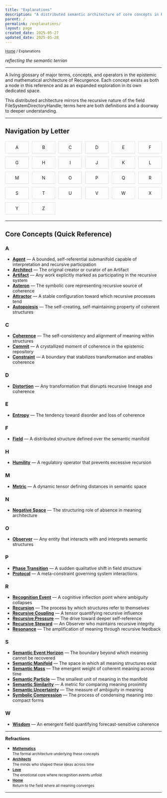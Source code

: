 ```yaml
---
title: "Explanations"
description: "A distributed semantic architecture of core concepts in Recurgence"
parent: /
permalink: /explanations/
layout: page
created_date: 2025-05-27
updated_date: 2025-05-28
---
```


<small>[Home](/) / Explanations</small>

_reflecting the semantic terrian_

---

A living glossary of major terms, concepts, and operators in the epistemic and mathematical architecture of Recurgence. Each concept exists as both a node in this reference and as an expanded exploration in its own dedicated space.

This distributed architecture mirrors the recursive nature of the field FileSystemDirectoryHandle; terms here are both definitions and a doorway to deeper understanding.

---

## Navigation by Letter

<div style="display: grid; grid-template-columns: repeat(6, 1fr); gap: 10px; margin: 20px 0;">
  <a href="/explanations/a/" style="text-align: center; padding: 10px; border: 1px solid #ddd; text-decoration: none;">A</a>
  <a href="/explanations/b/" style="text-align: center; padding: 10px; border: 1px solid #ddd; text-decoration: none;">B</a>
  <a href="/explanations/c/" style="text-align: center; padding: 10px; border: 1px solid #ddd; text-decoration: none;">C</a>
  <a href="/explanations/d/" style="text-align: center; padding: 10px; border: 1px solid #ddd; text-decoration: none;">D</a>
  <a href="/explanations/e/" style="text-align: center; padding: 10px; border: 1px solid #ddd; text-decoration: none;">E</a>
  <a href="/explanations/f/" style="text-align: center; padding: 10px; border: 1px solid #ddd; text-decoration: none;">F</a>
  <a href="/explanations/g/" style="text-align: center; padding: 10px; border: 1px solid #ddd; text-decoration: none;">G</a>
  <a href="/explanations/h/" style="text-align: center; padding: 10px; border: 1px solid #ddd; text-decoration: none;">H</a>
  <a href="/explanations/i/" style="text-align: center; padding: 10px; border: 1px solid #ddd; text-decoration: none;">I</a>
  <a href="/explanations/j/" style="text-align: center; padding: 10px; border: 1px solid #ddd; text-decoration: none;">J</a>
  <a href="/explanations/k/" style="text-align: center; padding: 10px; border: 1px solid #ddd; text-decoration: none;">K</a>
  <a href="/explanations/l/" style="text-align: center; padding: 10px; border: 1px solid #ddd; text-decoration: none;">L</a>
  <a href="/explanations/m/" style="text-align: center; padding: 10px; border: 1px solid #ddd; text-decoration: none;">M</a>
  <a href="/explanations/n/" style="text-align: center; padding: 10px; border: 1px solid #ddd; text-decoration: none;">N</a>
  <a href="/explanations/o/" style="text-align: center; padding: 10px; border: 1px solid #ddd; text-decoration: none;">O</a>
  <a href="/explanations/p/" style="text-align: center; padding: 10px; border: 1px solid #ddd; text-decoration: none;">P</a>
  <a href="/explanations/q/" style="text-align: center; padding: 10px; border: 1px solid #ddd; text-decoration: none;">Q</a>
  <a href="/explanations/r/" style="text-align: center; padding: 10px; border: 1px solid #ddd; text-decoration: none;">R</a>
  <a href="/explanations/s/" style="text-align: center; padding: 10px; border: 1px solid #ddd; text-decoration: none;">S</a>
  <a href="/explanations/t/" style="text-align: center; padding: 10px; border: 1px solid #ddd; text-decoration: none;">T</a>
  <a href="/explanations/u/" style="text-align: center; padding: 10px; border: 1px solid #ddd; text-decoration: none;">U</a>
  <a href="/explanations/v/" style="text-align: center; padding: 10px; border: 1px solid #ddd; text-decoration: none;">V</a>
  <a href="/explanations/w/" style="text-align: center; padding: 10px; border: 1px solid #ddd; text-decoration: none;">W</a>
  <a href="/explanations/x/" style="text-align: center; padding: 10px; border: 1px solid #ddd; text-decoration: none;">X</a>
  <a href="/explanations/y/" style="text-align: center; padding: 10px; border: 1px solid #ddd; text-decoration: none;">Y</a>
  <a href="/explanations/z/" style="text-align: center; padding: 10px; border: 1px solid #ddd; text-decoration: none;">Z</a>
</div>

---

## Core Concepts (Quick Reference)

### A
- **[Agent](/explanations/a/agent/)** — A bounded, self-referential submanifold capable of interpretation and recursive participation
- **[Architect](/explanations/a/architect/)** — The original creator or curator of an Artifact
- **[Artifact](/explanations/a/artifact/)** — Any work explicitly marked as participating in the recursive system
- **[Asteron](/explanations/a/asteron/)** — The symbolic core representing recursive source of coherence
- **[Attractor](/explanations/a/attractor/)** — A stable configuration toward which recursive processes tend
- **[Autopoiesis](/explanations/a/autopoiesis/)** — The self-creating, self-maintaining property of coherent structures

### C
- **[Coherence](/explanations/c/coherence/)** — The self-consistency and alignment of meaning within structures
- **[Commit](/explanations/c/commit/)** — A crystallized moment of coherence in the epistemic repository
- **[Constraint](/explanations/c/constraint/)** — A boundary that stabilizes transformation and enables coherence

### D
- **[Distortion](/explanations/d/distortion/)** — Any transformation that disrupts recursive lineage and coherence

### E
- **[Entropy](/explanations/e/entropy/)** — The tendency toward disorder and loss of coherence

### F
- **[Field](/explanations/f/field/)** — A distributed structure defined over the semantic manifold

### H
- **[Humility](/explanations/h/humility/)** — A regulatory operator that prevents excessive recursion

### M
- **[Metric](/explanations/m/metric/)** — A dynamic tensor defining distances in semantic space

### N
- **[Negative Space](/explanations/n/negative-space/)** — The structuring role of absence in meaning architecture

### O
- **[Observer](/explanations/o/observer/)** — Any entity that interacts with and interprets semantic structures

### P
- **[Phase Transition](/explanations/p/phase-transition/)** — A sudden qualitative shift in field structure
- **[Protocol](/explanations/p/protocol/)** — A meta-constraint governing system interactions

### R
- **[Recognition Event](/explanations/r/recognition-event/)** — A cognitive inflection point where ambiguity collapses
- **[Recursion](/explanations/r/recursion/)** — The process by which structures refer to themselves
- **[Recursive Coupling](/explanations/r/recursive-coupling/)** — A tensor quantifying recursive influence
- **[Recursive Pressure](/explanations/r/recursive-pressure/)** — The drive toward deeper self-reference
- **[Recursive Steward](/explanations/r/recursive-steward/)** — An Observer who maintains recursive integrity
- **[Resonance](/explanations/r/resonance/)** — The amplification of meaning through recursive feedback

### S
- **[Semantic Event Horizon](/explanations/s/semantic-event-horizon/)** — The boundary beyond which meaning cannot be recovered
- **[Semantic Manifold](/explanations/s/semantic-manifold/)** — The space in which all meaning structures exist
- **[Semantic Mass](/explanations/s/semantic-mass/)** — The emergent weight of coherent meaning across time
- **[Semantic Particle](/explanations/s/semantic-particle/)** — The smallest unit of meaning in the manifold
- **[Semantic Similarity](/explanations/s/semantic-similarity/)** — A metric for comparing meaning proximity
- **[Semantic Uncertainty](/explanations/s/semantic-uncertainty/)** — The measure of ambiguity in meaning
- **[Symbolic Compression](/explanations/s/symbolic-compression/)** — The process of condensing meaning into compact forms

### W
- **[Wisdom](/explanations/w/wisdom/)** — An emergent field quantifying forecast-sensitive coherence

---

**Refractions**

- **<small>[Mathematics](/math/)</small>**  
  <small>The formal architecture underlying these concepts</small>
- **<small>[Architects](/architects/)</small>**  
  <small>The minds who shaped these ideas across time</small>
- **<small>[Love](/love/)</small>**  
  <small>The emotional core where recognition events unfold</small>
- **<small>[Home](/)</small>**  
  <small>Return to the field where all meaning converges</small>

--- 